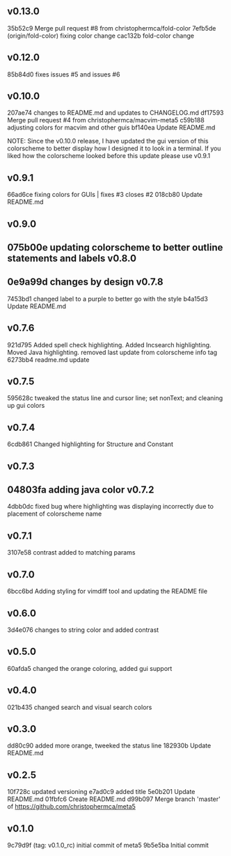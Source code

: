 v0.13.0
-------
35b52c9 Merge pull request #8 from christophermca/fold-color
7efb5de (origin/fold-color) fixing color change
cac132b fold-color change

v0.12.0
-------
85b84d0 fixes issues #5 and issues #6

v0.10.0
-------
207ae74 changes to README.md and updates to CHANGELOG.md
df17593 Merge pull request #4 from christophermca/macvim-meta5
c59b188 adjusting colors for macvim and other guis
bf140ea Update README.md

NOTE:
Since the v0.10.0 release, I have updated the gui version of this colorscheme to better display how I designed it to look in a terminal. If you liked how the colorscheme looked before this update please use v0.9.1

v0.9.1
-------
66ad6ce fixing colors for GUIs | fixes #3 closes #2
018cb80 Update README.md

v0.9.0
-------
075b00e updating colorscheme to better outline statements and labels
v0.8.0
-------
0e9a99d changes by design
v0.7.8
-------
7453bd1 changed label to a purple to better go with the style
b4a15d3 Update README.md

v0.7.6
-------
921d795 Added spell check highlighting. Added Incsearch highlighting. Moved Java highlighting. removed last update from colorscheme info tag
6273bb4 readme.md update

v0.7.5
-------
595628c tweaked the status line and cursor line; set nonText; and cleaning up gui colors

v0.7.4
-------
6cdb861 Changed highlighting for Structure and Constant

v0.7.3
-------
04803fa adding java color
v0.7.2
-------
4dbb0dc fixed bug where highlighting was displaying incorrectly due to placement of colorscheme name

v0.7.1
-------
3107e58 contrast added to matching params

v0.7.0
-------
6bcc6bd Adding styling for vimdiff tool and updating the README file

v0.6.0
-------
3d4e076 changes to string color and added contrast

v0.5.0
-------
60afda5 changed the orange coloring, added gui support

v0.4.0
-------
021b435 changed search and visual search colors

v0.3.0
-------
dd80c90 added more orange, tweeked the status line
182930b Update README.md

v0.2.5
-------
10f728c updated versioning
e7ad0c9 added title
5e0b201 Update README.md
01fbfc6 Create README.md
d99b097 Merge branch 'master' of https://github.com/christophermca/meta5

v0.1.0
-------
9c79d9f (tag: v0.1.0_rc) initial commit of meta5
9b5e5ba Initial commit
